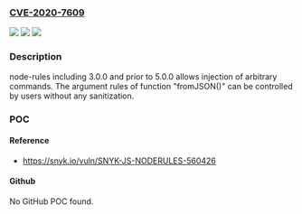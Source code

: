 ### [CVE-2020-7609](https://cve.mitre.org/cgi-bin/cvename.cgi?name=CVE-2020-7609)
![](https://img.shields.io/static/v1?label=Product&message=node-rules&color=blue)
![](https://img.shields.io/static/v1?label=Version&message=n%2Fa&color=blue)
![](https://img.shields.io/static/v1?label=Vulnerability&message=Command%20Injection&color=brighgreen)

### Description

node-rules including 3.0.0 and prior to 5.0.0 allows injection of arbitrary commands. The argument rules of function "fromJSON()" can be controlled by users without any sanitization.

### POC

#### Reference
- https://snyk.io/vuln/SNYK-JS-NODERULES-560426

#### Github
No GitHub POC found.

